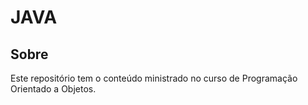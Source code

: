 # JAVA

## Sobre

Este repositório tem o conteúdo ministrado no curso de Programação Orientado a Objetos.
